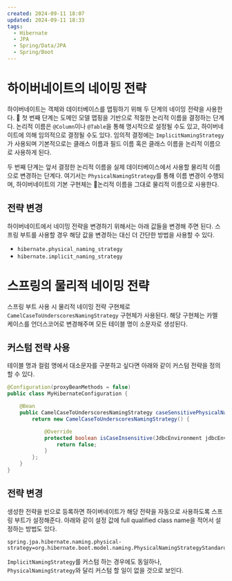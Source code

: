 ```yaml
---
created: 2024-09-11 18:07
updated: 2024-09-11 18:33
tags:
  - Hibernate
  - JPA
  - Spring/Data/JPA
  - Spring/Boot
---
```

# 하이버네이트의 네이밍 전략
하이버네이트는 객체와 데이터베이스를 맵핑하기 위해 두 단계의 네이밍 전략을 사용한다.

첫 번째 단계는 도메인 모델 맵핑을 기반으로 적절한 논리적 이름을 결정하는 단계다.
논리적 이름은 `@Column`이나 `@Table`을 통해 명시적으로 설정될 수도 있고, 하이버네이트에 의해 임의적으로 결정될 수도 있다.
임의적 결정에는 `ImplicitNamingStrategy`가 사용되며 기본적으로는 클래스 이름과 필드 이름 혹은 클래스 이름을 논리적 이름으로 사용하게 된다.

두 번째 단계는 앞서 결정한 논리적 이름을 실제 데이터베이스에서 사용할 물리적 이름으로 변경하는 단계다.
여기서는 `PhysicalNamingStrategy`를 통해 이름 변경이 수행되며, 하이버네이트의 기본 구현체는 논리적 이름을 그대로 물리적 이름으로 사용한다.
## 전략 변경
하이버네이트에서 네이밍 전략을 변경하기 위해서는 아래 값들을 변경해 주면 된다.
스프링 부트를 사용할 경우 해당 값을 변경하는 대신 더 간단한 방법을 사용할 수 있다.
- `hibernate.physical_naming_strategy`
- `hibernate.implicit_naming_strategy`
# 스프링의 물리적 네이밍 전략
스프링 부트 사용 시 물리적 네이밍 전략 구현체로 `CamelCaseToUnderscoresNamingStrategy` 구현체가 사용된다.
해당 구현체는 카멜 케이스를 언더스코어로 변경해주며 모든 테이블 명이 소문자로 생성된다.
## 커스텀 전략 사용
테이블 명과 컬럼 명에서 대소문자를 구분하고 싶다면 아래와 같이 커스텀 전략을 정의할 수 있다.
```java 
@Configuration(proxyBeanMethods = false)
public class MyHibernateConfiguration {

	@Bean
	public CamelCaseToUnderscoresNamingStrategy caseSensitivePhysicalNamingStrategy() {
		return new CamelCaseToUnderscoresNamingStrategy() {

			@Override
			protected boolean isCaseInsensitive(JdbcEnvironment jdbcEnvironment) {
				return false;
			}
		};
	}
}
```
## 전략 변경
생성한 전략을 빈으로 등록하면 하이버네이트가 해당 전략을 자동으로 사용하도록 스프링 부트가 설정해준다.
아래와 같이 설정 값에 full qualified class name을 적어서 설정하는 방법도 있다.
```
spring.jpa.hibernate.naming.physical-strategy=org.hibernate.boot.model.naming.PhysicalNamingStrategyStandardImpl
```

`ImplicitNamingStrategy`를 커스텀 하는 경우에도 동일하나, `PhysicalNamingStrategy`와 달리 커스텀 할 일이 없을 것으로 보인다.